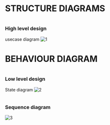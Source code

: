 # <H1>STRUCTURE DIAGRAMS</H1>
# <H3>High level design</H3>
usecase diagram
![1](https://user-images.githubusercontent.com/94896509/160353816-8676ba38-ad7a-487e-bbde-24097a3012a4.png)
# <H1>BEHAVIOUR DIAGRAM</H1>
# <H3>Low level design</H3>
State diagram
![2](https://user-images.githubusercontent.com/94896509/160354172-2046ab4a-d4c7-4665-a675-2af65927de35.jpg)
# <H3>Sequence diagram</H3>
![3](https://user-images.githubusercontent.com/94896509/160354412-c15e52b5-da79-40d3-99f9-ec366256f731.jpg)
